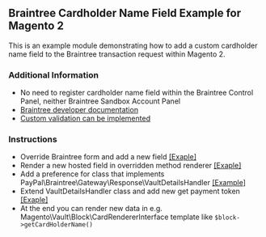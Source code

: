 Braintree Cardholder Name Field Example for Magento 2
-
This is an example module demonstrating how to add a custom cardholder name field to the Braintree transaction request within Magento 2.

### Additional Information
- No need to register cardholder name field within the Braintree Control Panel, neither Braintree Sandbox Account Panel
- [Braintree developer documentation](https://developer.paypal.com/braintree/docs/reference/request/transaction/sale/php#custom-fields)
- [Custom validation can be implemented](https://github.com/wiktorkoscielny/Magento2-braintree-cardholdername-custommodule/blob/master/app/design/frontend/Theme/Luma/PayPal_Braintree/web/js/view/payment/method-renderer/hosted-fields.js) 
### Instructions
- Override Braintree form and add a new field [[Exaple]](https://github.com/wiktorkoscielny/Magento2-braintree-cardholdername-custommodule/blob/edbd6594b8f3c067a2cacf8c211bc36cbb7d53ea/app/design/frontend/Theme/Luma/PayPal_Braintree/web/template/payment/form.html#L48C1-L48C1)
- Render a new hosted field in overridden method renderer [[Exaple]](https://github.com/wiktorkoscielny/Magento2-braintree-cardholdername-custommodule/blob/edbd6594b8f3c067a2cacf8c211bc36cbb7d53ea/app/design/frontend/Theme/Luma/PayPal_Braintree/web/js/view/payment/method-renderer/hosted-fields.js#L95)
- Add a preference for class that implements PayPal\Braintree\Gateway\Response\VaultDetailsHandler [[Example]](https://github.com/wiktorkoscielny/Magento2-braintree-cardholdername-custommodule/blob/edbd6594b8f3c067a2cacf8c211bc36cbb7d53ea/app/code/Vendor/Module/etc/di.xml#L15)
- Extend VaultDetailsHandler class and add new get payment token [[Exaple]](https://github.com/wiktorkoscielny/Magento2-braintree-cardholdername-custommodule/blob/edbd6594b8f3c067a2cacf8c211bc36cbb7d53ea/app/code/Vendor/Module/Gateway/Rewrite/Response/VaultDetailsHandler.php#L112)
- At the end you can render new data in e.g. Magento\Vault\Block\CardRendererInterface template like `$block->getCardHolderName()`